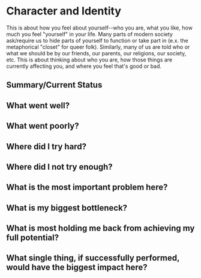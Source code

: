 # Character and Identity

This is about how you feel about yourself--who you are, what you like, how much you feel "yourself" in your life. Many parts of modern
society ask/require us to hide parts of yourself to function or take part in (e.x. the metaphorical "closet" for queer folk). Similarly,
many of us are told who or what we should be by our friends, our parents, our religions, our society, etc. This is about thinking about who
you are, how those things are currently affecting you, and where you feel that's good or bad.

## Summary/Current Status

## What went well?

## What went poorly?

## Where did I try hard?

## Where did I not try enough?

## What is the most important problem here?

## What is my biggest bottleneck?

## What is most holding me back from achieving my full potential?

## What single thing, if successfully performed, would have the biggest impact here?

